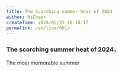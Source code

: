 ```yaml
---
title: The scorching summer heat of 2024
author: HiCheer
createTime: 2024/05/25 18:18:17
permalink: /en/live/001/
---
```

### The scorching summer heat of 2024，
The most memorable summer
